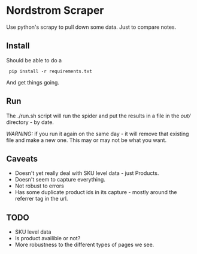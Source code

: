 # Nordstrom Scraper

Use python's scrapy to pull down some data. Just to compare notes.

## Install

Should be able to do a 

     pip install -r requirements.txt

And get things going.

## Run

The ./run.sh script will run the spider and put the results in a file in the _out/_ directory - by date. 


_WARNING:_ if you run it again on the same day - it will remove that existing file and make a new one. This may or may not be what you want.


## Caveats

* Doesn't yet really deal with SKU level data - just Products. 
* Doesn't seem to capture everything.
* Not robust to errors
* Has some duplicate product ids in its capture - mostly around the referrer tag in the url.

## TODO

* SKU level data
* Is product availible or not?
* More robustness to the different types of pages we see.
